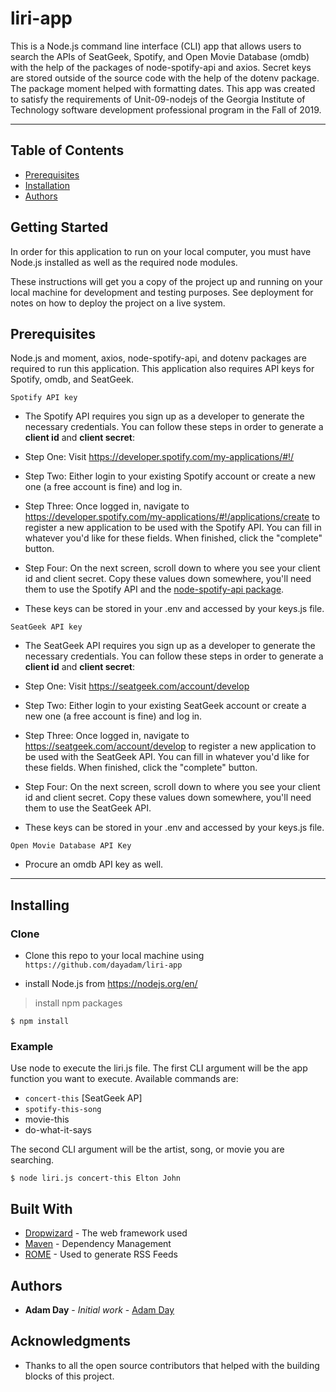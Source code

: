 # liri-app

This is a Node.js command line interface (CLI) app that allows users to search the APIs of SeatGeek, Spotify, and Open Movie Database (omdb) with the help of the packages of node-spotify-api and axios. Secret keys are stored outside of the source code with the help of the dotenv package. The package moment helped with formatting dates. This app was created to satisfy the requirements of Unit-09-nodejs of the Georgia Institute of Technology software development professional program in the Fall of 2019.

---

## Table of Contents

- [Prerequisites](#prerequisites)
- [Installation](#installing)
- [Authors](#authors)

## Getting Started

In order for this application to run on your local computer, you must have Node.js installed as well as the required node modules. 

These instructions will get you a copy of the project up and running on your local machine for development and testing purposes. See deployment for notes on how to deploy the project on a live system.

## Prerequisites

Node.js and moment, axios, node-spotify-api, and dotenv packages are required to run this application. This application also requires API keys for Spotify, omdb, and SeatGeek.

```
Spotify API key
```
   * The Spotify API requires you sign up as a developer to generate the necessary credentials. You can follow these steps in order to generate a **client id** and **client secret**:

   * Step One: Visit <https://developer.spotify.com/my-applications/#!/>

   * Step Two: Either login to your existing Spotify account or create a new one (a free account is fine) and log in.

   * Step Three: Once logged in, navigate to <https://developer.spotify.com/my-applications/#!/applications/create> to register a new application to be used with the Spotify API. You can fill in whatever you'd like for these fields. When finished, click the "complete" button.

   * Step Four: On the next screen, scroll down to where you see your client id and client secret. Copy these values down somewhere, you'll need them to use the Spotify API and the [node-spotify-api package](https://www.npmjs.com/package/node-spotify-api).

   * These keys can be stored in your .env and accessed by your keys.js file. 

```
SeatGeek API key
```
* The SeatGeek API requires you sign up as a developer to generate the necessary credentials. You can follow these steps in order to generate a **client id** and **client secret**:

* Step One: Visit <https://seatgeek.com/account/develop>

* Step Two: Either login to your existing SeatGeek account or create a new one (a free account is fine) and log in.

* Step Three: Once logged in, navigate to <https://seatgeek.com/account/develop> to register a new application to be used with the SeatGeek API. You can fill in whatever you'd like for these fields. When finished, click the "complete" button.

* Step Four: On the next screen, scroll down to where you see your client id and client secret. Copy these values down somewhere, you'll need them to use the SeatGeek API.

* These keys can be stored in your .env and accessed by your keys.js file. 

```
Open Movie Database API Key
```
* Procure an omdb API key as well. 

---

## Installing

### Clone

- Clone this repo to your local machine using `https://github.com/dayadam/liri-app`

- install Node.js from <https://nodejs.org/en/>

> install npm packages

```shell
$ npm install
```

### Example

Use node to execute the liri.js file. The first CLI argument will be the app function you want to execute. Available commands are:
* `concert-this` [SeatGeek AP]
* `spotify-this-song`
* movie-this
* do-what-it-says

The second CLI argument will be the artist, song, or movie you are searching. 

```shell
$ node liri.js concert-this Elton John
```

## Built With

* [Dropwizard](http://www.dropwizard.io/1.0.2/docs/) - The web framework used
* [Maven](https://maven.apache.org/) - Dependency Management
* [ROME](https://rometools.github.io/rome/) - Used to generate RSS Feeds

## Authors

* **Adam Day** - *Initial work* - [Adam Day](https://github.com/dayadam)

## Acknowledgments

* Thanks to all the open source contributors that helped with the building blocks of this project. 

